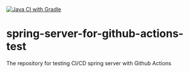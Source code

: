[![Java CI with Gradle](https://github.com/h-json/spring-server-for-github-actions-test/actions/workflows/java-ci.yml/badge.svg)](https://github.com/h-json/spring-server-for-github-actions-test/actions/workflows/java-ci.yml)

# spring-server-for-github-actions-test
The repository for testing CI/CD spring server with Github Actions
